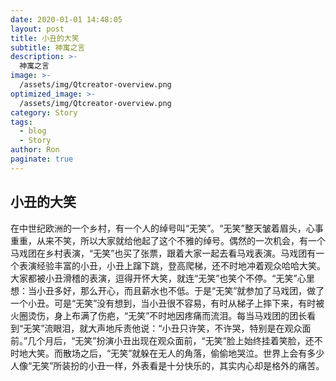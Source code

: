 ```yaml
---
date: 2020-01-01 14:48:05
layout: post
title: 小丑的大笑
subtitle: 神寓之言
description: >-
  神寓之言
image: >-
  /assets/img/Qtcreator-overview.png
optimized_image: >-
  /assets/img/Qtcreator-overview.png
category: Story
tags:
  - blog
  - Story
author: Ron
paginate: true
---
```

 ## 小丑的大笑

   在中世纪欧洲的一个乡村，有一个人的绰号叫“无笑”。“无笑”整天皱着眉头，心事重重，从来不笑，所以大家就给他起了这个不雅的绰号。偶然的一次机会，有一个马戏团在乡村表演，“无笑”也买了张票，跟着大家一起去看马戏表演。马戏团有一个表演经验丰富的小丑，小丑上蹿下跳，登高爬梯，还不时地冲着观众哈哈大笑。大家都被小丑滑稽的表演，逗得开怀大笑，就连“无笑”也笑个不停。“无笑”心里想：当小丑多好，那么开心，而且薪水也不低。于是“无笑”就参加了马戏团，做了一个小丑。可是“无笑”没有想到，当小丑很不容易，有时从梯子上摔下来，有时被火圈烫伤，身上布满了伤疤，“无笑”不时地因疼痛而流泪。每当马戏团的团长看到“无笑”流眼泪，就大声地斥责他说：“小丑只许笑，不许哭，特别是在观众面前。”几个月后，“无笑”扮演小丑出现在观众面前，“无笑”脸上始终挂着笑脸，还不时地大笑。而散场之后，“无笑”就躲在无人的角落，偷偷地哭泣。世界上会有多少人像“无笑”所装扮的小丑一样，外表看是十分快乐的，其实内心却是格外的痛苦。




